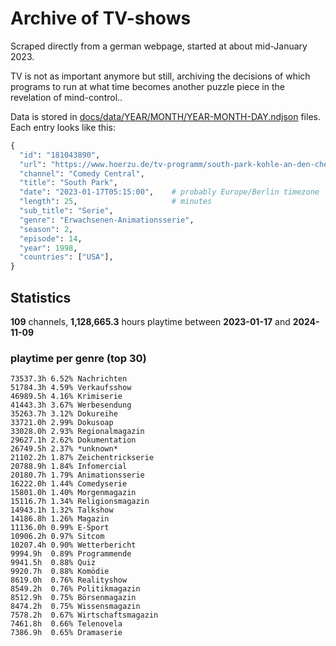 # Archive of TV-shows

Scraped directly from a german webpage, started at about mid-January 2023.

TV is not as important anymore but still, archiving the decisions of which programs to run at what time
becomes another puzzle piece in the revelation of mind-control.. 

Data is stored in [docs/data/YEAR/MONTH/YEAR-MONTH-DAY.ndjson](docs/data/) files. 
Each entry looks like this:

```python
{
  "id": "181043890", 
  "url": "https://www.hoerzu.de/tv-programm/south-park-kohle-an-den-chefkoch/bid_181043890/", 
  "channel": "Comedy Central", 
  "title": "South Park", 
  "date": "2023-01-17T05:15:00",    # probably Europe/Berlin timezone 
  "length": 25,                     # minutes 
  "sub_title": "Serie", 
  "genre": "Erwachsenen-Animationsserie", 
  "season": 2, 
  "episode": 14, 
  "year": 1998, 
  "countries": ["USA"],
}
```

## Statistics

**109** channels, **1,128,665.3** hours playtime between **2023-01-17** and **2024-11-09**


### playtime per genre (top 30)

    73537.3h 6.52% Nachrichten
    51784.3h 4.59% Verkaufsshow
    46989.5h 4.16% Krimiserie
    41443.3h 3.67% Werbesendung
    35263.7h 3.12% Dokureihe
    33721.0h 2.99% Dokusoap
    33028.0h 2.93% Regionalmagazin
    29627.1h 2.62% Dokumentation
    26749.5h 2.37% *unknown*
    21102.2h 1.87% Zeichentrickserie
    20788.9h 1.84% Infomercial
    20180.7h 1.79% Animationsserie
    16222.0h 1.44% Comedyserie
    15801.0h 1.40% Morgenmagazin
    15116.7h 1.34% Religionsmagazin
    14943.1h 1.32% Talkshow
    14186.8h 1.26% Magazin
    11136.0h 0.99% E-Sport
    10906.2h 0.97% Sitcom
    10207.4h 0.90% Wetterbericht
    9994.9h  0.89% Programmende
    9941.5h  0.88% Quiz
    9920.7h  0.88% Komödie
    8619.0h  0.76% Realityshow
    8549.2h  0.76% Politikmagazin
    8512.9h  0.75% Börsenmagazin
    8474.2h  0.75% Wissensmagazin
    7578.2h  0.67% Wirtschaftsmagazin
    7461.8h  0.66% Telenovela
    7386.9h  0.65% Dramaserie
